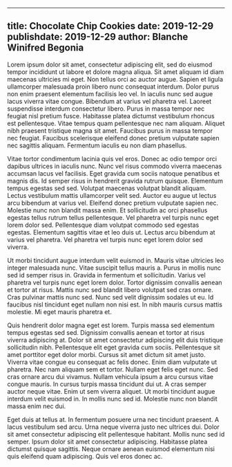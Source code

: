 
---
title: Chocolate Chip Cookies
date: 2019-12-29
publishdate: 2019-12-29
author: Blanche Winifred Begonia
---

Lorem ipsum dolor sit amet, consectetur adipiscing elit, sed do eiusmod tempor incididunt ut labore et dolore magna aliqua. Sit amet aliquam id diam maecenas ultricies mi eget. Non tellus orci ac auctor augue. Sapien et ligula ullamcorper malesuada proin libero nunc consequat interdum. Dolor purus non enim praesent elementum facilisis leo vel. In iaculis nunc sed augue lacus viverra vitae congue. Bibendum at varius vel pharetra vel. Laoreet suspendisse interdum consectetur libero. Purus in massa tempor nec feugiat nisl pretium fusce. Habitasse platea dictumst vestibulum rhoncus est pellentesque. Vitae tempus quam pellentesque nec nam aliquam. Aliquet nibh praesent tristique magna sit amet. Faucibus purus in massa tempor nec feugiat. Faucibus scelerisque eleifend donec pretium vulputate sapien nec sagittis aliquam. Fermentum iaculis eu non diam phasellus.

Vitae tortor condimentum lacinia quis vel eros. Donec ac odio tempor orci dapibus ultrices in iaculis nunc. Nunc vel risus commodo viverra maecenas accumsan lacus vel facilisis. Eget gravida cum sociis natoque penatibus et magnis dis. Id semper risus in hendrerit gravida rutrum quisque. Elementum tempus egestas sed sed. Volutpat maecenas volutpat blandit aliquam. Lectus vestibulum mattis ullamcorper velit sed. Auctor eu augue ut lectus arcu bibendum at varius vel. Eleifend donec pretium vulputate sapien nec. Molestie nunc non blandit massa enim. Et sollicitudin ac orci phasellus egestas tellus rutrum tellus pellentesque. Vel pharetra vel turpis nunc eget lorem dolor sed. Pellentesque diam volutpat commodo sed egestas egestas. Elementum sagittis vitae et leo duis ut. Lectus arcu bibendum at varius vel pharetra. Vel pharetra vel turpis nunc eget lorem dolor sed viverra.

Ut morbi tincidunt augue interdum velit euismod in. Mauris vitae ultricies leo integer malesuada nunc. Vitae suscipit tellus mauris a. Purus in mollis nunc sed id semper risus in. Gravida in fermentum et sollicitudin. Varius vel pharetra vel turpis nunc eget lorem dolor. Tortor dignissim convallis aenean et tortor at risus. Mattis nunc sed blandit libero volutpat sed cras ornare. Cras pulvinar mattis nunc sed. Nunc sed velit dignissim sodales ut eu. Id faucibus nisl tincidunt eget nullam non nisi est. In nibh mauris cursus mattis molestie. Mi eget mauris pharetra et.

Quis hendrerit dolor magna eget est lorem. Turpis massa sed elementum tempus egestas sed sed. Dignissim convallis aenean et tortor at risus viverra adipiscing at. Dolor sit amet consectetur adipiscing elit duis tristique sollicitudin nibh. Pellentesque elit eget gravida cum sociis. Pellentesque sit amet porttitor eget dolor morbi. Cursus sit amet dictum sit amet justo. Viverra vitae congue eu consequat ac felis donec. Enim diam vulputate ut pharetra. Nec nam aliquam sem et tortor. Nullam eget felis eget nunc. Sed cras ornare arcu dui vivamus. Nullam vehicula ipsum a arcu cursus vitae congue mauris. In cursus turpis massa tincidunt dui ut. A cras semper auctor neque vitae. Enim ut sem viverra aliquet. Ut morbi tincidunt augue interdum velit euismod in. In mollis nunc sed id. Molestie nunc non blandit massa enim nec dui.

Eget duis at tellus at. In fermentum posuere urna nec tincidunt praesent. A lacus vestibulum sed arcu. Urna neque viverra justo nec ultrices dui. Dolor sit amet consectetur adipiscing elit pellentesque habitant. Mollis nunc sed id semper. Ipsum dolor sit amet consectetur adipiscing. Habitasse platea dictumst quisque sagittis. Neque ornare aenean euismod elementum nisi quis eleifend quam adipiscing. Quis vel eros donec ac.
